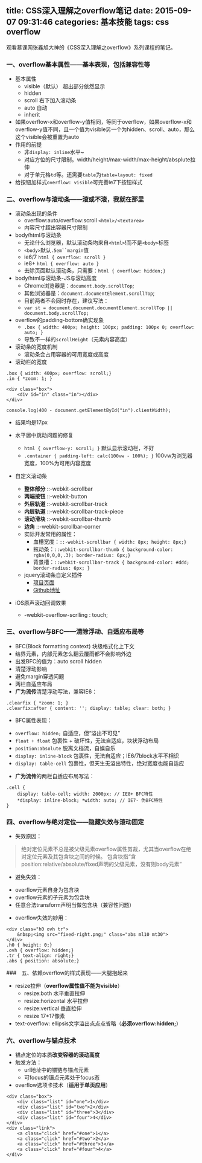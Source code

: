 title: CSS深入理解之overflow笔记
date: 2015-09-07 09:31:46
categories: 基本技能
tags: css overflow
---
观看慕课网张鑫旭大神的《CSS深入理解之overflow》系列课程的笔记。
### 一、overflow基本属性——基本表现，包括兼容性等
- 基本属性
  + visible（默认） 超出部分依然显示
  + hidden 
  + scroll 右下加入滚动条
  + auto 自动
  + inherit 
- 如果overflow-x和overflow-y值相同，等同于overflow，如果overflow-x和overflow-y值不同，且一个值为visible另一个为hidden、scroll、auto，那么这个visible会被重置为auto
- 作用的前提
  + 非`display: inline`水平~
  + 对应方位的尺寸限制。width/height/max-width/max-height/absplute拉伸
  + 对于单元格`td`等。还需要`table`为`table=layout: fixed`
- 给按钮加样式`overflow: visible`可完善ie7下按钮样式

### 二、overflow与滚动条——滚或不滚，我就在那里
- 滚动条出现的条件
  + overflow:auto/overflow:scroll `<html>/<textarea>`
  + 内容尺寸超出容器尺寸限制
- body/html与滚动条
  + 无论什么浏览器，默认滚动条均来自`<html>`!而不是`<body>`标签
  + `<body>`默认`.5em``margin`值
  + ie6/7 `html { overflow: scroll }`
  + ie8+ `html { overflow: auto }`
  + 去除页面默认滚动条，只需要：`html { overflow: hidden;}`
- body/html与滚动条-JS与滚动高度
  + Chrome浏览器是：`document.body.scrollTop`;
  + 其他浏览器是：`document.documentElement.scrollTop`;  
  + 目前两者不会同时存在，建议写法：
  + `var st = document.document.documentElement.scrollTop || document.body.scrollTop;`
- overflow的padding-bottom确实现象
  + `.box { width: 400px; height: 100px; padding: 100px 0; overflow: auto; }`
  + 导致不一样的`scrollHeight`（元素内容高度）
- 滚动条的宽度机制
  + 滚动条会占用容器的可用宽度或高度
- 滚动栏的宽度
```
.box { width: 400px; overflow: scroll;}
.in { *zoom: 1; }

<div class="box">
	<div id="in" class="in"></div>
</div>

console.log(400 - document.getElementById("in").clientWidth);
```
  + 结果均是17px  

- 水平居中跳动问题的修复
  + `html { overflow-y: scroll; }` 默认显示滚动栏，不好
  + `.container { padding-left: calc(100vw - 100%); }` 100vw为浏览器宽度，100%为可用内容宽度

- 自定义滚动条
  + **整体部分** ::-webkit-scrollbar
  + **两端按钮** ::-webkit-button
  + **外层轨道** ::-webkit-scrollbar-track
  + **内层轨道** ::-webkit-scrollbar-track-piece
  + **滚动滑块** ::-webkit-scrollbar-thumb
  + **边角** ::-webkit-scrollbar-corner
  + 实际开发常用的属性：
    - 血槽宽度：`::-webkit-scrollbar { width: 8px; height: 8px;} `
    - 拖动条：`::webkit-scrollbar-thumb { background-color: rgba(0,0,0,.3); border-radius: 6px;}`
    - 背景槽：`::webkit-scrollbar-track { background-color: #ddd; border-radius: 6px; }`
  + jquery滚动条自定义插件
    - [项目页面](http://manos.malihu.gr/jquery-custom-content-scroller/) 
    - [Github地址](https://github.com/malihu/malihu-custom-scrollbar-plugin) 
- iOS原声滚动回调效果
  + -webkit-overflow-scrlling : touch;

### 三、overflow与BFC——清除浮动、自适应布局等
- BFC(Block formatting context) 块级格式化上下文
- 结界元素，内部元素怎么翻云覆雨都不会影响外边
- 出发BFC的值为：auto scroll hidden
- 清楚浮动影响
- 避免margin穿透问题
- 两栏自适应布局
- **广为流传**清楚浮动写法，兼容IE6：
```
.clearfix { *zoom: 1; }
.clearfix:after { content: ''; display: table; clear: both; }
```
- BFC属性表现：
+ `overflow: hidden;` 自适应，但“溢出不可见”
+ `float + float` 包裹性 + 破坏性，无法自适应，块状浮动布局
+ `position:absolute` 脱离文档流，自娱自乐
+ `display: inline-block` 包裹性，无法自适应；IE6/7block水平不相识
+ `display: table-cell` 包裹性，但天生无溢出特性，绝对宽度也能自适应
- **广为流传**的两栏自适应布局写法：
```
.cell { 
	display: table-cell; width: 2000px; // IE8+ BFC特性
	*display: inline-block; *width: auto; // IE7- 伪BFC特性
}    
```

### 四、overflow与绝对定位——隐藏失效与滚动固定
- 失效原因：
> 绝对定位元素不总是被父级元素overflow属性剪裁，尤其当overflow在绝对定位元素及其包含块之间的时候。
> 包含块指“含position:relative/absolute/fixed声明的父级元素，没有则body元素”
- 避免失效：
+ overflow元素自身为包含块
+ overflow元素的子元素为包含块
+ 任意合法transform声明当做包含块（兼容性问题）
- overflow失效的妙用：
```
<div class="h0 ovh tr">
	&nbsp;<img src="fixed-right.png;" class="abs ml10 mt30">
</div>
.h0 { height: 0;}
.ovh { overflow: hidden;}
.tr { text-align: right;}
.abs { position: absolute;}
```

###　五、依赖overflow的样式表现——大腿抱起来
- resize拉伸（**overflow属性值不能为visible**）
  + resize:both 水平垂直拉伸
  + resize:horizontal 水平拉伸
  + resize:vertical 垂直拉伸
  + resize 17*17像素
- text-overflow: ellipsis文字溢出点点点省略（**必须overflow:hidden;**）

### 六、overflow与锚点技术
- 锚点定位的本质**改变容器的滚动高度**
- 触发方法：
  + url地址中的锚链与锚点元素
  + 可focus的锚点元素处于focus态
- overflow选项卡技术（**适用于单页应用**）
```
<div class="box">
	<div class="list" id="one">1</div>
	<div class="list" id="two">2</div>
	<div class="list" id="three">3</div>
	<div class="list" id="four">4</div>
</div>
<div class="link">
	<a class="click" href="#one">1</a>
	<a class="click" href="#two">2</a>
	<a class="click" href="#three">3</a>
	<a class="click" href="#four">4</a>
</div>
```